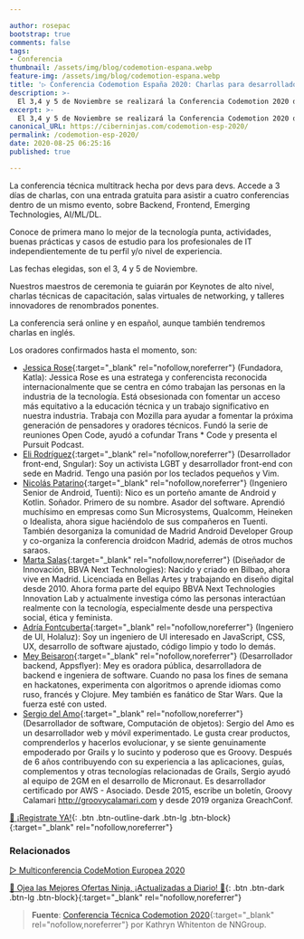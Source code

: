 ```yaml
---

author: rosepac
bootstrap: true
comments: false
tags:
- Conferencia
thumbnail: /assets/img/blog/codemotion-espana.webp
feature-img: /assets/img/blog/codemotion-espana.webp
title: '▷ Conferencia Codemotion España 2020: Charlas para desarrolladores, hechas por desarrolladores'
description: >-
  El 3,4 y 5 de Noviembre se realizará la Conferencia Codemotion 2020 de España. Un ticket para asistir a cuatro conferencias dentro de un mismo evento, sobre Backend, Frontend, Emerging Technologies, AI/ML/DL.
excerpt: >-
  El 3,4 y 5 de Noviembre se realizará la Conferencia Codemotion 2020 de España. Un ticket para asistir a cuatro conferencias dentro de un mismo evento, sobre Backend, Frontend, Emerging Technologies, AI/ML/DL.
canonical_URL: https://ciberninjas.com/codemotion-esp-2020/
permalink: /codemotion-esp-2020/
date: 2020-08-25 06:25:16
published: true

---
```


La conferencia técnica multitrack hecha por devs para devs. Accede a 3 días de charlas, con una entrada gratuita para asistir a cuatro conferencias dentro de un mismo evento, sobre Backend, Frontend, Emerging Technologies, AI/ML/DL.

Conoce de primera mano lo mejor de la tecnología punta, actividades, buenas prácticas y casos de estudio para los profesionales de IT independientemente de tu perfil y/o nivel de experiencia.

Las fechas elegidas, son el 3, 4 y 5 de Noviembre.

Nuestros maestros de ceremonia te guiarán por Keynotes de alto nivel, charlas técnicas de capacitación, salas virtuales de networking, y talleres innovadores de renombrados ponentes.

La conferencia será online y en español, aunque también tendremos charlas en inglés.

Los oradores confirmados hasta el momento, son:

- [Jessica Rose](https://twitter.com/jesslynnrose){:target="_blank" rel="nofollow,noreferrer"} (Fundadora, Katla): Jessica Rose es una estratega y conferencista reconocida internacionalmente que se centra en cómo trabajan las personas en la industria de la tecnología. Está obsesionada con fomentar un acceso más equitativo a la educación técnica y un trabajo significativo en nuestra industria. Trabaja con Mozilla para ayudar a fomentar la próxima generación de pensadores y oradores técnicos. Fundó la serie de reuniones Open Code, ayudó a cofundar Trans * Code y presenta el Pursuit Podcast.
- [Eli Rodríguez](https://twitter.com/@EliRP95){:target="_blank" rel="nofollow,noreferrer"} (Desarrollador front-end, Sngular): Soy un activista LGBT y desarrollador front-end con sede en Madrid. Tengo una pasión por los teclados pequeños y Vim.
- [Nicolás Patarino](https://twitter.com/@npatarino){:target="_blank" rel="nofollow,noreferrer"} (Ingeniero Senior de Android, Tuenti): Nico es un porteño amante de Android y Kotlin. Soñador. Primero de su nombre. Asador del software. Aprendió muchísimo en empresas como Sun Microsystems, Qualcomm, Heineken o Idealista, ahora sigue haciéndolo de sus compañeros en Tuenti. También desorganiza la comunidad de Madrid Android Developer Group y co-organiza la conferencia droidcon Madrid, además de otros muchos saraos.
- [Marta Salas](https://twitter.com/@marti_nike){:target="_blank" rel="nofollow,noreferrer"} (Diseñador de Innovación, BBVA Next Technologies): Nacido y criado en Bilbao, ahora vive en Madrid. Licenciada en Bellas Artes y trabajando en diseño digital desde 2010. Ahora forma parte del equipo BBVA Next Technologies Innovation Lab y actualmente investiga cómo las personas interactúan realmente con la tecnología, especialmente desde una perspectiva social, ética y feminista.
- [Adría Fontcuberta](https://twitter.com/@afontcu_){:target="_blank" rel="nofollow,noreferrer"} (Ingeniero de UI, Holaluz): Soy un ingeniero de UI interesado en JavaScript, CSS, UX, desarrollo de software ajustado, código limpio y todo lo demás.
- [Mey Beisaron](https://twitter.com/@ladymeyy){:target="_blank" rel="nofollow,noreferrer"} (Desarrollador backend, Appsflyer): Mey es oradora pública, desarrolladora de backend e ingeniera de software. Cuando no pasa los fines de semana en hackatones, experimenta con algoritmos o aprende idiomas como ruso, francés y Clojure. Mey también es fanático de Star Wars. Que la fuerza esté con usted.
- [Sergio del Amo](https://twitter.com/@sdelamo){:target="_blank" rel="nofollow,noreferrer"} (Desarrollador de software, Computación de objetos): Sergio del Amo es un desarrollador web y móvil experimentado. Le gusta crear productos, comprenderlos y hacerlos evolucionar, y se siente genuinamente empoderado por Grails y lo sucinto y poderoso que es Groovy. Después de 6 años contribuyendo con su experiencia a las aplicaciones, guías, complementos y otras tecnologías relacionadas de Grails, Sergio ayudó al equipo de 2GM en el desarrollo de Micronaut. Es desarrollador certificado por AWS - Asociado. Desde 2015, escribe un boletín, Groovy Calamari http://groovycalamari.com y desde 2019 organiza GreachConf.

[🤘 ¡Registrate YA!](https://events.codemotion.com/conferences/online/2020/online-tech-conference-spanish-edition/checkin){: .btn .btn-outline-dark .btn-lg .btn-block}{:target="_blank" rel="nofollow,noreferrer"}

<!-- - [](){:target="_blank" rel="nofollow,noreferrer"} -->
### **Relacionados** <!-- omit in toc -->

[▷ Multiconferencia CodeMotion Europea 2020](https://ciberninjas.com/multiconferencia-europa-devs-2020/)

[🎁 Ojea las Mejores Ofertas Ninja, ¡Actualizadas a Diario! 🛒](https://www.amazon.es/shop/cibercursos){: .btn .btn-dark .btn-lg .btn-block}{:target="_blank" rel="nofollow,noreferrer"}

> **Fuente**: [Conferencia Técnica Codemotion 2020](https://events.codemotion.com/conferences/online/2020/online-tech-conference-spanish-edition){:target="_blank" rel="nofollow,noreferrer"} por Kathryn Whitenton de NNGroup.